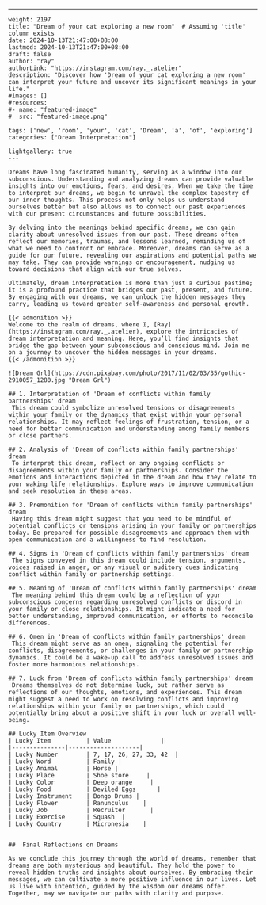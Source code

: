 ---
    weight: 2197
    title: "Dream of your cat exploring a new room"  # Assuming 'title' column exists
    date: 2024-10-13T21:47:00+08:00
    lastmod: 2024-10-13T21:47:00+08:00
    draft: false
    author: "ray"
    authorLink: "https://instagram.com/ray._.atelier"
    description: "Discover how 'Dream of your cat exploring a new room' can interpret your future and uncover its significant meanings in your life."
    #images: []
    #resources:
    #- name: "featured-image"
    #  src: "featured-image.png"
    
    tags: ['new', 'room', 'your', 'cat', 'Dream', 'a', 'of', 'exploring']
    categories: ["Dream Interpretation"]
    
    lightgallery: true
    ---
    
    Dreams have long fascinated humanity, serving as a window into our subconscious. Understanding and analyzing dreams can provide valuable insights into our emotions, fears, and desires. When we take the time to interpret our dreams, we begin to unravel the complex tapestry of our inner thoughts. This process not only helps us understand ourselves better but also allows us to connect our past experiences with our present circumstances and future possibilities.
    
    By delving into the meanings behind specific dreams, we can gain clarity about unresolved issues from our past. These dreams often reflect our memories, traumas, and lessons learned, reminding us of what we need to confront or embrace. Moreover, dreams can serve as a guide for our future, revealing our aspirations and potential paths we may take. They can provide warnings or encouragement, nudging us toward decisions that align with our true selves.
    
    Ultimately, dream interpretation is more than just a curious pastime; it is a profound practice that bridges our past, present, and future. By engaging with our dreams, we can unlock the hidden messages they carry, leading us toward greater self-awareness and personal growth.
    
    {{< admonition >}}
    Welcome to the realm of dreams, where I, [Ray](https://instagram.com/ray._.atelier), explore the intricacies of dream interpretation and meaning. Here, you’ll find insights that bridge the gap between your subconscious and conscious mind. Join me on a journey to uncover the hidden messages in your dreams.
    {{< /admonition >}}
    
    ![Dream Grl](https://cdn.pixabay.com/photo/2017/11/02/03/35/gothic-2910057_1280.jpg "Dream Grl")
    
    ## 1. Interpretation of 'Dream of conflicts within family partnerships' dream
     This dream could symbolize unresolved tensions or disagreements within your family or the dynamics that exist within your personal relationships. It may reflect feelings of frustration, tension, or a need for better communication and understanding among family members or close partners.
    
    ## 2. Analysis of 'Dream of conflicts within family partnerships' dream
     To interpret this dream, reflect on any ongoing conflicts or disagreements within your family or partnerships. Consider the emotions and interactions depicted in the dream and how they relate to your waking life relationships. Explore ways to improve communication and seek resolution in these areas.
    
    ## 3. Premonition for 'Dream of conflicts within family partnerships' dream
     Having this dream might suggest that you need to be mindful of potential conflicts or tensions arising in your family or partnerships today. Be prepared for possible disagreements and approach them with open communication and a willingness to find resolution.
    
    ## 4. Signs in 'Dream of conflicts within family partnerships' dream
     The signs conveyed in this dream could include tension, arguments, voices raised in anger, or any visual or auditory cues indicating conflict within family or partnership settings.
    
    ## 5. Meaning of 'Dream of conflicts within family partnerships' dream
     The meaning behind this dream could be a reflection of your subconscious concerns regarding unresolved conflicts or discord in your family or close relationships. It might indicate a need for better understanding, improved communication, or efforts to reconcile differences.
    
    ## 6. Omen in 'Dream of conflicts within family partnerships' dream
     This dream might serve as an omen, signaling the potential for conflicts, disagreements, or challenges in your family or partnership dynamics. It could be a wake-up call to address unresolved issues and foster more harmonious relationships.
    
    ## 7. Luck from 'Dream of conflicts within family partnerships' dream
     Dreams themselves do not determine luck, but rather serve as reflections of our thoughts, emotions, and experiences. This dream might suggest a need to work on resolving conflicts and improving relationships within your family or partnerships, which could potentially bring about a positive shift in your luck or overall well-being.
    
    ## Lucky Item Overview
    | Lucky Item          | Value              |
    |---------------|--------------------|
    | Lucky Number        | 7, 17, 26, 27, 33, 42  |
    | Lucky Word          | Family |
    | Lucky Animal        | Horse |
    | Lucky Place         | Shoe store     |
    | Lucky Color         | Deep orange     |
    | Lucky Food          | Deviled Eggs      |
    | Lucky Instrument    | Bongo Drums |
    | Lucky Flower        | Ranunculus    |
    | Lucky Job           | Recruiter       |
    | Lucky Exercise      | Squash  |
    | Lucky Country       | Micronesia    |
    
    
    ##  Final Reflections on Dreams
    
    As we conclude this journey through the world of dreams, remember that dreams are both mysterious and beautiful. They hold the power to reveal hidden truths and insights about ourselves. By embracing their messages, we can cultivate a more positive influence in our lives. Let us live with intention, guided by the wisdom our dreams offer. Together, may we navigate our paths with clarity and purpose.
    
